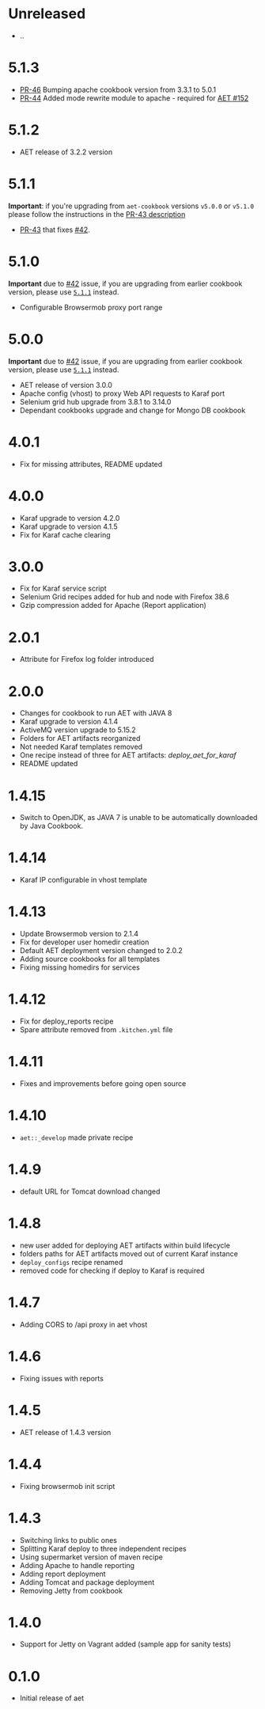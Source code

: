 # Unreleased
* ..

# 5.1.3
* [PR-46](https://github.com/Cognifide/aet-cookbook/pull/46) Bumping apache cookbook version from 3.3.1 to 5.0.1
* [PR-44](https://github.com/Cognifide/aet-cookbook/pull/44) Added mode rewrite module to apache - required for [AET #152](https://github.com/Cognifide/aet/issues/152)

# 5.1.2
* AET release of 3.2.2 version

# 5.1.1
**Important**: if you're upgrading from `aet-cookbook` versions `v5.0.0` or `v5.1.0` please follow the instructions in the [PR-43 description](https://github.com/Cognifide/aet-cookbook/pull/43)

* [PR-43](https://github.com/Cognifide/aet-cookbook/pull/43) that fixes [#42](https://github.com/Cognifide/aet-cookbook/issues/42).

# 5.1.0
**Important** due to [#42](https://github.com/Cognifide/aet-cookbook/issues/42) issue, if you are upgrading from earlier cookbook version, please use [`5.1.1`](#511) instead.
* Configurable Browsermob proxy port range

# 5.0.0
**Important** due to [#42](https://github.com/Cognifide/aet-cookbook/issues/42) issue, if you are upgrading from earlier cookbook version, please use [`5.1.1`](#511) instead.

* AET release of version 3.0.0
* Apache config (vhost) to proxy Web API requests to Karaf port
* Selenium grid hub upgrade from 3.8.1 to 3.14.0
* Dependant cookbooks upgrade and change for Mongo DB cookbook

# 4.0.1

* Fix for missing attributes, README updated

# 4.0.0

* Karaf upgrade to version 4.2.0
* Karaf upgrade to version 4.1.5
* Fix for Karaf cache clearing

# 3.0.0

* Fix for Karaf service script
* Selenium Grid recipes added for hub and node with Firefox 38.6
* Gzip compression added for Apache (Report application)

# 2.0.1

* Attribute for Firefox log folder introduced

# 2.0.0

* Changes for cookbook to run AET with JAVA 8
* Karaf upgrade to version 4.1.4
* ActiveMQ version upgrade to 5.15.2
* Folders for AET artifacts reorganized
* Not needed Karaf templates removed
* One recipe instead of three for AET artifacts: *deploy_aet_for_karaf*
* README updated

# 1.4.15

* Switch to OpenJDK, as JAVA 7 is unable to be automatically downloaded by Java Cookbook.

# 1.4.14

* Karaf IP configurable in vhost template

# 1.4.13

* Update Browsermob version to 2.1.4
* Fix for developer user homedir creation
* Default AET deployment version changed to 2.0.2
* Adding source cookbooks for all templates
* Fixing missing homedirs for services

# 1.4.12

* Fix for deploy_reports recipe
* Spare attribute removed from `.kitchen.yml` file

# 1.4.11

* Fixes and improvements before going open source

# 1.4.10

* `aet::_develop` made private recipe

# 1.4.9

* default URL for Tomcat download changed

# 1.4.8

* new user added for deploying AET artifacts within build lifecycle
* folders paths for AET artifacts moved out of current Karaf instance
* `deploy_configs` recipe renamed
* removed code for checking if deploy to Karaf is required

# 1.4.7

* Adding CORS to /api proxy in aet vhost

# 1.4.6

* Fixing issues with reports

# 1.4.5

* AET release of 1.4.3 version

# 1.4.4

* Fixing browsermob init script

# 1.4.3

* Switching links to public ones
* Splitting Karaf deploy to three independent recipes
* Using supermarket version of maven recipe
* Adding Apache to handle reporting
* Adding report deployment
* Adding Tomcat and package deployment
* Removing Jetty from cookbook

# 1.4.0

* Support for Jetty on Vagrant added (sample app for sanity tests)

# 0.1.0

* Initial release of aet
